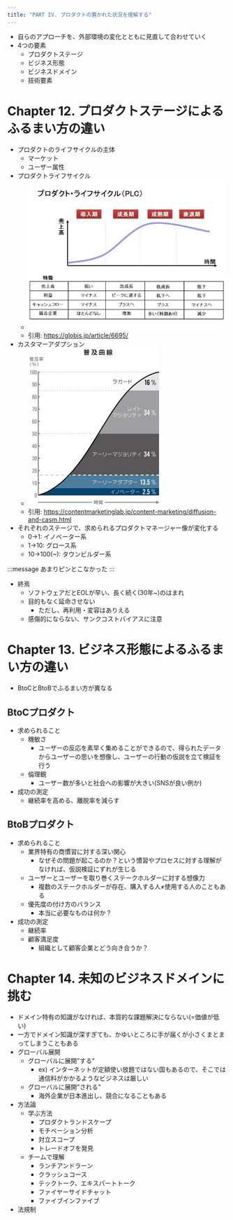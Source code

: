 ```yaml
---
title: "PART IV. プロダクトの置かれた状況を理解する"
---
```


- 自らのアプローチを、外部環境の変化とともに見直して合わせていく
- 4つの要素
  - プロダクトステージ
  - ビジネス形態
  - ビジネスドメイン
  - 技術要素

# Chapter 12. プロダクトステージによるふるまい方の違い

- プロダクトのライフサイクルの主体
  - マーケット
  - ユーザー属性
- プロダクトライフサイクル
  - ![](/images/ed132578fe33e8/12-product-lifecycle.png)
  - 引用: https://globis.jp/article/6695/
- カスタマーアダプション
  - ![](/images/ed132578fe33e8/12-customer-adaption.png)
  - 引用: https://contentmarketinglab.jp/content-marketing/diffusion-and-casm.html
- それぞれのステージで、求められるプロダクトマネージャー像が変化する
  - 0→1: イノベーター系
  - 1→10: グロース系
  - 10→100(~): タウンビルダー系

:::message
あまりピンとこなかった
:::

- 終焉
  - ソフトウェアだとEOLが早い、長く続く(30年~)のはまれ
  - 目的もなく延命させない
    - ただし、再利用・変容はありえる
  - 感傷的にならない、サンクコストバイアスに注意

# Chapter 13. ビジネス形態によるふるまい方の違い

- BtoCとBtoBでふるまい方が異なる

## BtoCプロダクト

- 求められること
  - 機敏さ
    - ユーザーの反応を素早く集めることができるので、得られたデータからユーザーの思いを想像し、ユーザーの行動の仮説を立て検証を行う
  - 倫理観
    - ユーザー数が多いと社会への影響が大きい(SNSが良い例か)
- 成功の測定
  - 継続率を高める、離脱率を減らす

## BtoBプロダクト

- 求められること
  - 業界特有の商慣習に対する深い関心
    - なぜその問題が起こるのか？という慣習やプロセスに対する理解がなければ、仮説検証にずれが生じる
  - ユーザーとユーザーを取り巻くステークホルダーに対する想像力
    - 複数のステークホルダーが存在、購入する人≠使用する人のこともある
  - 優先度の付け方のバランス
    - 本当に必要なものは何か？
- 成功の測定
  - 継続率
  - 顧客満足度
    - 組織として顧客企業とどう向き合うか？

# Chapter 14. 未知のビジネスドメインに挑む

- ドメイン特有の知識がなければ、本質的な課題解決にならない(=価値が低い)
- 一方でドメイン知識が深すぎても、かゆいところに手が届くが小さくまとまってしまうこともある
- グローバル展開
  - グローバルに展開"する"
    - ex) インターネットが定額使い放題ではない国もあるので、そこでは通信料がかかるようなビジネスは厳しい
  - グローバルに展開"される"
    - 海外企業が日本進出し、競合になることもある
- 方法論
  - 学ぶ方法
    - プロダクトランドスケープ
    - モチベーション分析
    - 対立スコープ
    - トレードオフを発見
  - チームで理解
    - ランチアンドラーン
    - クラッシュコース
    - テックトーク、エキスパートトーク
    - ファイヤーサイドチャット
    - ファイブインファイブ
- 法規制

<!-- # Chapter 15. 技術要素の違いによるふるまい方の違い -->
